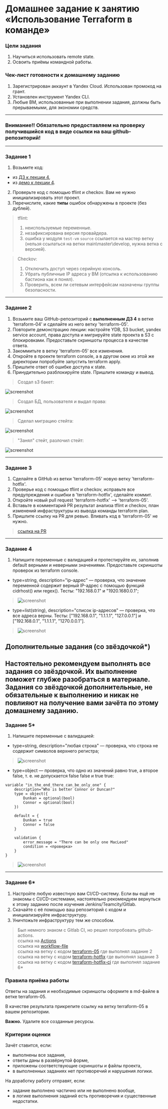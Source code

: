 # Домашнее задание к занятию «Использование Terraform в команде»

### Цели задания

1. Научиться использовать remote state.
2. Освоить приёмы командной работы.


### Чек-лист готовности к домашнему заданию

1. Зарегистрирован аккаунт в Yandex Cloud. Использован промокод на грант.
2. Установлен инструмент Yandex CLI.
3. Любые ВМ, использованные при выполнении задания, должны быть прерываемыми, для экономии средств.

------
### Внимание!! Обязательно предоставляем на проверку получившийся код в виде ссылки на ваш github-репозиторий!
------

### Задание 1

1. Возьмите код:
- из [ДЗ к лекции 4](https://github.com/netology-code/ter-homeworks/tree/main/04/src),
- из [демо к лекции 4](https://github.com/netology-code/ter-homeworks/tree/main/04/demonstration1).
2. Проверьте код с помощью tflint и checkov. Вам не нужно инициализировать этот проект.
3. Перечислите, какие **типы** ошибок обнаружены в проекте (без дублей).

> tflint:  
> 1. неиспользуемые переменные.  
> 2. незафиксирована версия провайдера.  
> 3. ошибка у модуля `test-vm` `source` ссылается на мастер ветку (нельзя ссылаться на ветки main\master\develop, нужна ветка с версией).  


> Checkov:  
> 1. Отключить доступ через серийную консоль.  
> 2. Убрать публичные IP адреса у ВМ (отсылка к использованию бастиона как я понял).  
> 3. Проверить, всем ли сетевым интерфейсам назначены группы безопасности.  

------

### Задание 2

1. Возьмите ваш GitHub-репозиторий с **выполненным ДЗ 4** в ветке 'terraform-04' и сделайте из него ветку 'terraform-05'.
2. Повторите демонстрацию лекции: настройте YDB, S3 bucket, yandex service account, права доступа и мигрируйте state проекта в S3 с блокировками. Предоставьте скриншоты процесса в качестве ответа.
3. Закоммитьте в ветку 'terraform-05' все изменения.
4. Откройте в проекте terraform console, а в другом окне из этой же директории попробуйте запустить terraform apply.
5. Пришлите ответ об ошибке доступа к state.
6. Принудительно разблокируйте state. Пришлите команду и вывод.

> Создал s3 бакет:  

![screenshot](https://i.ibb.co/41gyFpk/2023-10-12-19-37-48.png)

> Создал БД, пользователя и выдал права:  

![screenshot](https://i.ibb.co/WsrSwfZ/2023-10-12-19-49-10.png)

> Сделал миграцию стейта:  

![screenshot](https://i.ibb.co/VJmgdFj/2023-10-12-21-50-08.png)

> "Занял" стейт, разлочил стейт:  

![screenshot](https://i.ibb.co/yQ0PSfd/2023-10-13-00-27-52.png)

------
### Задание 3  

1. Сделайте в GitHub из ветки 'terraform-05' новую ветку 'terraform-hotfix'.
2. Проверье код с помощью tflint и checkov, исправьте все предупреждения и ошибки в 'terraform-hotfix', сделайте коммит.
3. Откройте новый pull request 'terraform-hotfix' --> 'terraform-05'. 
4. Вставьте в комментарий PR результат анализа tflint и checkov, план изменений инфраструктуры из вывода команды terraform plan.
5. Пришлите ссылку на PR для ревью. Вливать код в 'terraform-05' не нужно.

> [ссылка на PR](https://github.com/AlexeyD3/ter-homeworks-my/pull/1)

------
### Задание 4

1. Напишите переменные с валидацией и протестируйте их, заполнив default верными и неверными значениями. Предоставьте скриншоты проверок из terraform console. 

- type=string, description="ip-адрес" — проверка, что значение переменной содержит верный IP-адрес с помощью функций cidrhost() или regex(). Тесты:  "192.168.0.1" и "1920.1680.0.1";

> ![screenshot](https://i.ibb.co/F3nSmFd/2023-10-27-00-07-29.png)

- type=list(string), description="список ip-адресов" — проверка, что все адреса верны. Тесты:  ["192.168.0.1", "1.1.1.1", "127.0.0.1"] и ["192.168.0.1", "1.1.1.1", "1270.0.0.1"].

> ![screenshot](https://i.ibb.co/yXHSdFT/2023-10-27-00-05-46.png)

## Дополнительные задания (со звёздочкой*)

**Настоятельно рекомендуем выполнять все задания со звёздочкой.** Их выполнение поможет глубже разобраться в материале.   
Задания со звёздочкой дополнительные, не обязательные к выполнению и никак не повлияют на получение вами зачёта по этому домашнему заданию. 
------
### Задание 5*
1. Напишите переменные с валидацией:
- type=string, description="любая строка" — проверка, что строка не содержит символов верхнего регистра;

> ![screenshot](https://i.ibb.co/Nr3BQ0R/2023-10-27-00-11-57.png)

- type=object — проверка, что одно из значений равно true, а второе false, т. е. не допускается false false и true true:
```
variable "in_the_end_there_can_be_only_one" {
    description="Who is better Connor or Duncan?"
    type = object({
        Dunkan = optional(bool)
        Connor = optional(bool)
    })

    default = {
        Dunkan = true
        Connor = false
    }

    validation {
        error_message = "There can be only one MacLeod"
        condition = <проверка>
    }
}
```

> ![screenshot](https://i.ibb.co/9rZ5QmQ/2023-10-27-00-15-28.png)


------
### Задание 6*

1. Настройте любую известную вам CI/CD-систему. Если вы ещё не знакомы с CI/CD-системами, настоятельно рекомендуем вернуться к этому заданию после изучения Jenkins/Teamcity/Gitlab.
2. Скачайте с её помощью ваш репозиторий с кодом и инициализируйте инфраструктуру.
3. Уничтожьте инфраструктуру тем же способом.

> Был немного знаком с Gitlab CI, но решил попробовать github-actions.  
> ссылка на [Actions](https://github.com/AlexeyD3/ter-homeworks-my/actions/runs/6660080867/job/18100524986)  
> ссылка на [workflow-file](https://github.com/AlexeyD3/ter-homeworks-my/actions/runs/6660080867/workflow)  
> ссылка на ветку c кодом [terraform-05](https://github.com/AlexeyD3/ter-homeworks-my/tree/terraform-05/05/src) где выполнял задание 2  
> ссылка на ветку c кодом [terraform-hotfix](https://github.com/AlexeyD3/ter-homeworks-my/tree/terraform-hotfix/05/src) где выполнял задание 3  
> ссылка на ветку c кодом [terraform-hotfix-ci](https://github.com/AlexeyD3/ter-homeworks-my/tree/terraform-hotfix-ci/05/src) где выполнял задание 6*  

### Правила приёма работы

Ответы на задания и необходимые скриншоты оформите в md-файле в ветке terraform-05.

В качестве результата прикрепите ссылку на ветку terraform-05 в вашем репозитории.

**Важно.** Удалите все созданные ресурсы.

### Критерии оценки

Зачёт ставится, если:

* выполнены все задания,
* ответы даны в развёрнутой форме,
* приложены соответствующие скриншоты и файлы проекта,
* в выполненных заданиях нет противоречий и нарушения логики.

На доработку работу отправят, если:

* задание выполнено частично или не выполнено вообще,
* в логике выполнения заданий есть противоречия и существенные недостатки. 




